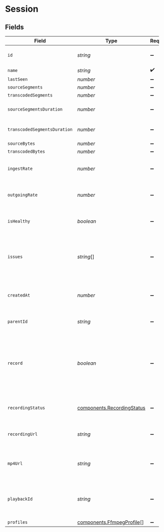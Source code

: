 # Session


## Fields

| Field                                                                                                                        | Type                                                                                                                         | Required                                                                                                                     | Description                                                                                                                  | Example                                                                                                                      |
| ---------------------------------------------------------------------------------------------------------------------------- | ---------------------------------------------------------------------------------------------------------------------------- | ---------------------------------------------------------------------------------------------------------------------------- | ---------------------------------------------------------------------------------------------------------------------------- | ---------------------------------------------------------------------------------------------------------------------------- |
| `id`                                                                                                                         | *string*                                                                                                                     | :heavy_minus_sign:                                                                                                           | N/A                                                                                                                          | de7818e7-610a-4057-8f6f-b785dc1e6f88                                                                                         |
| `name`                                                                                                                       | *string*                                                                                                                     | :heavy_check_mark:                                                                                                           | N/A                                                                                                                          | test_session                                                                                                                 |
| `lastSeen`                                                                                                                   | *number*                                                                                                                     | :heavy_minus_sign:                                                                                                           | N/A                                                                                                                          | 1587667174725                                                                                                                |
| `sourceSegments`                                                                                                             | *number*                                                                                                                     | :heavy_minus_sign:                                                                                                           | N/A                                                                                                                          | 1                                                                                                                            |
| `transcodedSegments`                                                                                                         | *number*                                                                                                                     | :heavy_minus_sign:                                                                                                           | N/A                                                                                                                          | 2                                                                                                                            |
| `sourceSegmentsDuration`                                                                                                     | *number*                                                                                                                     | :heavy_minus_sign:                                                                                                           | Duration of all the source segments, sec                                                                                     | 1                                                                                                                            |
| `transcodedSegmentsDuration`                                                                                                 | *number*                                                                                                                     | :heavy_minus_sign:                                                                                                           | Duration of all the transcoded segments, sec                                                                                 | 2                                                                                                                            |
| `sourceBytes`                                                                                                                | *number*                                                                                                                     | :heavy_minus_sign:                                                                                                           | N/A                                                                                                                          | 1                                                                                                                            |
| `transcodedBytes`                                                                                                            | *number*                                                                                                                     | :heavy_minus_sign:                                                                                                           | N/A                                                                                                                          | 2                                                                                                                            |
| `ingestRate`                                                                                                                 | *number*                                                                                                                     | :heavy_minus_sign:                                                                                                           | Rate at which sourceBytes increases (bytes/second)                                                                           | 1                                                                                                                            |
| `outgoingRate`                                                                                                               | *number*                                                                                                                     | :heavy_minus_sign:                                                                                                           | Rate at which transcodedBytes increases (bytes/second)                                                                       | 2                                                                                                                            |
| `isHealthy`                                                                                                                  | *boolean*                                                                                                                    | :heavy_minus_sign:                                                                                                           | Indicates whether the stream is healthy or not.                                                                              |                                                                                                                              |
| `issues`                                                                                                                     | *string*[]                                                                                                                   | :heavy_minus_sign:                                                                                                           | A string array of human-readable errors describing issues affecting<br/>the stream, if any.<br/>                             |                                                                                                                              |
| `createdAt`                                                                                                                  | *number*                                                                                                                     | :heavy_minus_sign:                                                                                                           | Timestamp (in milliseconds) at which stream object was created                                                               | 1587667174725                                                                                                                |
| `parentId`                                                                                                                   | *string*                                                                                                                     | :heavy_minus_sign:                                                                                                           | Points to parent stream object                                                                                               | de7818e7-610a-4057-8f6f-b785dc1e6f88                                                                                         |
| `record`                                                                                                                     | *boolean*                                                                                                                    | :heavy_minus_sign:                                                                                                           | Whether the stream should be recorded. Uses default settings. For more customization, create and configure an object store.<br/> | false                                                                                                                        |
| `recordingStatus`                                                                                                            | [components.RecordingStatus](../../models/components/recordingstatus.md)                                                     | :heavy_minus_sign:                                                                                                           | The status of the recording process of this stream session.                                                                  |                                                                                                                              |
| `recordingUrl`                                                                                                               | *string*                                                                                                                     | :heavy_minus_sign:                                                                                                           | URL for accessing the recording of this stream session.                                                                      |                                                                                                                              |
| `mp4Url`                                                                                                                     | *string*                                                                                                                     | :heavy_minus_sign:                                                                                                           | The URL for the stream session recording packaged in an MP4.                                                                 |                                                                                                                              |
| `playbackId`                                                                                                                 | *string*                                                                                                                     | :heavy_minus_sign:                                                                                                           | The playback ID to use with the Playback Info endpoint to retrieve playback URLs.                                            | eaw4nk06ts2d0mzb                                                                                                             |
| `profiles`                                                                                                                   | [components.FfmpegProfile](../../models/components/ffmpegprofile.md)[]                                                       | :heavy_minus_sign:                                                                                                           | N/A                                                                                                                          |                                                                                                                              |